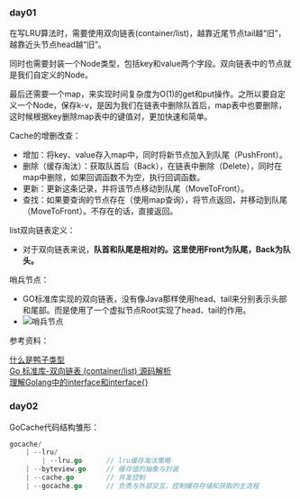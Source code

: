 ### day01

在写LRU算法时，需要使用双向链表(container/list)，越靠近尾节点tail越“旧”，越靠近头节点head越“旧”。

同时也需要封装一个Node类型，包括key和value两个字段。双向链表中的节点就是我们自定义的Node。

最后还需要一个map，来实现时间复杂度为O(1)的get和put操作。之所以要自定义一个Node，保存k-v，是因为我们在链表中删除队首后，map表中也要删除，这时候根据key删除map表中的键值对，更加快速和简单。

Cache的增删改查：

* 增加：将key、value存入map中，同时将新节点加入到队尾（PushFront）。
* 删除（缓存淘汰）：获取队首后（Back），在链表中删除（Delete），同时在map中删除，如果回调函数不为空，执行回调函数。
* 更新：更新这条记录，并将该节点移动到队尾（MoveToFront）。
* 查找：如果要查询的节点存在（使用map查询），将节点返回，并移动到队尾（MoveToFront）。不存在的话，直接返回。

list双向链表定义：

* 对于双向链表来说，**队首和队尾是相对的。这里使用Front为队尾，Back为队头。**

哨兵节点：

* GO标准库实现的双向链表，没有像Java那样使用head、tail来分别表示头部和尾部。而是使用了一个虚拟节点Root实现了head、tail的作用。
* ![哨兵节点](https://richarli.oss-cn-beijing.aliyuncs.com/images/list哨兵节点.png)

参考资料：

[什么是鸭子类型](https://cloud.tencent.com/developer/article/1849579)  
[Go 标准库-双向链表 (container/list) 源码解析](https://blog.csdn.net/eight_eyes/article/details/121068799)  
[理解Golang中的interface和interface{}](https://www.cnblogs.com/maji233/p/11178413.html)            

### day02

GoCache代码结构雏形：

~~~go
gocache/
	| --lru/
		| --lru.go		// lru缓存淘汰策略
	| --byteview.go 	// 缓存值的抽象与封装
	| --cache.go		// 并发控制
	| --gocache.go		// 负责与外部交互，控制缓存存储和获取的主流程
~~~

